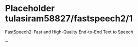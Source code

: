 # Placeholder tulasiram58827/fastspeech2/1
FastSpeech2: Fast and High-Quality End-to-End Text to Speech

<!-- dataset: Multiple -->
<!-- module-type: audio-speech-synthesis -->
<!-- network-architecture: Other -->
<!-- fine-tunable: false -->
<!-- license: Apache-2.0 -->
~                                    
